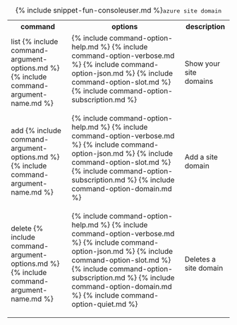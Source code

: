 <table class="table cli cmd">
	<caption>{% include snippet-fun-consoleuser.md %}<kbd>azure site domain</kbd></caption>
	<tr>
		<th class="w20">command</th>
		<th class="w60">options</th>
		<th>description</th>
	</tr>
	<tr>
		<td>list {% include command-argument-options.md %} {% include command-argument-name.md %}</td>
		<td>
			<dl class="dl-horizontal">
				{% include command-option-help.md %}
				{% include command-option-verbose.md %}
				{% include command-option-json.md %}
				{% include command-option-slot.md %}
				{% include command-option-subscription.md %}
			</dl>
		</td>
		<td>Show your site domains</td>
	</tr>
	<tr>
		<td>add {% include command-argument-options.md %} {% include command-argument-name.md %}</td>
		<td>
			<dl class="dl-horizontal">
				{% include command-option-help.md %}
				{% include command-option-verbose.md %}
				{% include command-option-json.md %}
				{% include command-option-slot.md %}
				{% include command-option-subscription.md %}
				{% include command-option-domain.md %}
			</dl>
		</td>
		<td>Add a site domain</td>
	</tr>
	<tr>
		<td>delete {% include command-argument-options.md %} {% include command-argument-name.md %}</td>
		<td>
			<dl class="dl-horizontal">
				{% include command-option-help.md %}
				{% include command-option-verbose.md %}
				{% include command-option-json.md %}
				{% include command-option-slot.md %}
				{% include command-option-subscription.md %}
				{% include command-option-domain.md %}
				{% include command-option-quiet.md %}
			</dl>
		</td>
		<td>Deletes a site domain</td>
	</tr>
</table>
